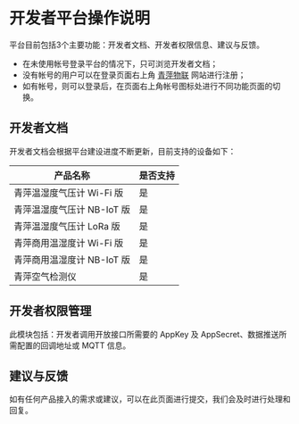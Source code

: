 # 开发者平台操作说明

平台目前包括3个主要功能：开发者文档、开发者权限信息、建议与反馈。

- 在未使用帐号登录平台的情况下，只可浏览开发者文档；
- 没有帐号的用户可以在登录页面右上角 [青萍物联](https://qingpingiot.com/) 网站进行注册；
- 如有帐号，则可以登录后，在页面右上角帐号图标处进行不同功能页面的切换。

## 开发者文档

开发者文档会根据平台建设进度不断更新，目前支持的设备如下：

| 产品名称                   | 是否支持 |
| -------------------------- | -------- |
| 青萍温湿度气压计 Wi-Fi 版  | 是       |
| 青萍温湿度气压计 NB-IoT 版 | 是       |
| 青萍温湿度气压计 LoRa 版   | 是       |
| 青萍商用温湿度计 Wi-Fi 版  | 是       |
| 青萍商用温湿度计 NB-IoT 版 | 是       |
| 青萍空气检测仪             | 是       |

## 开发者权限管理

此模块包括：开发者调用开放接口所需要的 AppKey 及 AppSecret、数据推送所需配置的回调地址或 MQTT 信息。

## 建议与反馈

如有任何产品接入的需求或建议，可以在此页面进行提交，我们会及时进行处理和回复。
